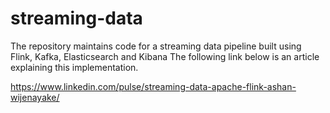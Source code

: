 # streaming-data
The repository maintains code for a streaming data pipeline built using Flink, Kafka, Elasticsearch and Kibana
The following link below is an article explaining this implementation. 

https://www.linkedin.com/pulse/streaming-data-apache-flink-ashan-wijenayake/
